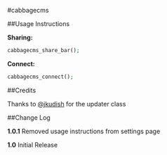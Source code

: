 #cabbagecms

##Usage Instructions

**Sharing:**
```php
cabbagecms_share_bar();
```

**Connect:**
```php
cabbagecms_connect();
```

##Credits

Thanks to [@jkudish](https://github.com/jkudish/WordPress-GitHub-Plugin-Updater) for the updater class

##Change Log

**1.0.1** Removed usage instructions from settings page

**1.0** Initial Release